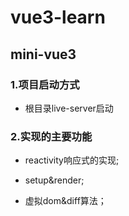 # vue3-learn

## mini-vue3

### 1.项目启动方式

* 根目录live-server启动

### 2.实现的主要功能

* reactivity响应式的实现;

* setup&render;

* 虚拟dom&diff算法；
